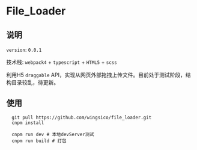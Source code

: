 # File_Loader 

## 说明

  `version`: `0.0.1`

  技术栈: `webpack4` + `typescript` + `HTML5` + `scss`

  利用H5 `draggable` API，实现从网页外部拖拽上传文件。目前处于测试阶段，结构目录较乱，待更新。

## 使用

```
  git pull https://github.com/wingsico/file_loader.git
  cnpm install
  
  cnpm run dev # 本地devServer测试
  cnpm run build # 打包
```